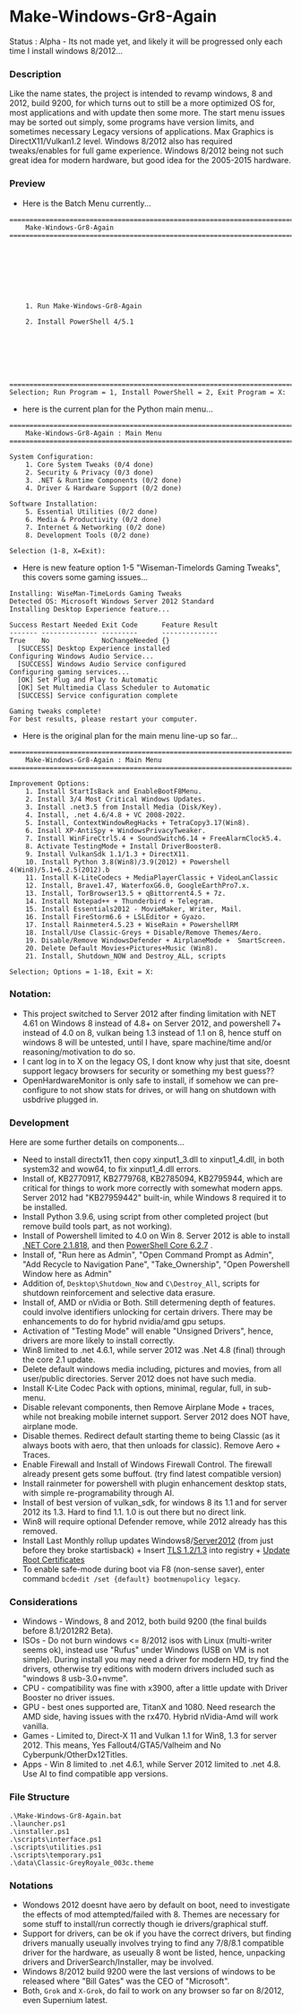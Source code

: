 # Make-Windows-Gr8-Again
Status : Alpha - Its not made yet, and likely it will be progressed only each time I install windows 8/2012...

### Description
Like the name states, the project is intended to revamp windows, 8 and 2012, build 9200, for which turns out to still be a more optimized OS for, most applications and with update then some more. The start menu issues may be sorted out simply, some programs have version limits, and sometimes necessary Legacy versions of applications. Max Graphics is DirectX11/Vulkan1.2 level. Windows 8/2012 also has required tweaks/enables for full game experience. Windows 8/2012 being not such great idea for modern hardware, but good idea for the 2005-2015 hardware. 

### Preview
- Here is the Batch Menu currently...
```
===============================================================================
    Make-Windows-Gr8-Again
===============================================================================








    1. Run Make-Windows-Gr8-Again

    2. Install PowerShell 4/5.1







===============================================================================
Selection; Run Program = 1, Install PowerShell = 2, Exit Program = X:

```
- here is the current plan for the Python main menu...
```
=======================================================================================================
    Make-Windows-Gr8-Again : Main Menu
=======================================================================================================

System Configuration:
    1. Core System Tweaks (0/4 done)
    2. Security & Privacy (0/3 done)
    3. .NET & Runtime Components (0/2 done)
    4. Driver & Hardware Support (0/2 done)

Software Installation:
    5. Essential Utilities (0/2 done)
    6. Media & Productivity (0/2 done)
    7. Internet & Networking (0/2 done)
    8. Development Tools (0/2 done)

Selection (1-8, X=Exit): 

```
- Here is new feature option 1-5 "Wiseman-Timelords Gaming Tweaks", this covers some gaming issues...
```
Installing: WiseMan-TimeLords Gaming Tweaks
Detected OS: Microsoft Windows Server 2012 Standard
Installing Desktop Experience feature...

Success Restart Needed Exit Code      Feature Result
------- -------------- ---------      --------------
True    No             NoChangeNeeded {}
  [SUCCESS] Desktop Experience installed
Configuring Windows Audio Service...
  [SUCCESS] Windows Audio Service configured
Configuring gaming services...
  [OK] Set Plug and Play to Automatic
  [OK] Set Multimedia Class Scheduler to Automatic
  [SUCCESS] Service configuration complete

Gaming tweaks complete!
For best results, please restart your computer.
```
- Here is the original plan for the main menu line-up so far...
```
=======================================================================================================
    Make-Windows-Gr8-Again : Main Menu
=======================================================================================================

Improvement Options:
    1. Install StartIsBack and EnableBootF8Menu.
    2. Install 3/4 Most Critical Windows Updates.
    3. Install .net3.5 from Install Media (Disk/Key).
    4. Install, .net 4.6/4.8 + VC 2008-2022.
    5. Install, ContextWindowRegHacks + TetraCopy3.17(Win8).
    6. Insall XP-AntiSpy + WindowsPrivacyTweaker.
    7. Install WinFireCtrl5.4 + SoundSwitch6.14 + FreeAlarmClock5.4.
    8. Activate TestingMode + Install DriverBooster8.
    9. Install VulkanSdk 1.1/1.3 + DirectX11.
    10. Install Python 3.8(Win8)/3.9(2012) + Powershell 4(Win8)/5.1+6.2.5(2012).b
    11. Install K-LiteCodecs + MediaPlayerClassic + VideoLanClassic
    12. Install, Brave1.47, WaterfoxG6.0, GoogleEarthPro7.x.
    13. Install, TorBrowser13.5 + qBittorrent4.5 + 7z.
    14. Install Notepad++ + Thunderbird + Telegram.
    15. Install Essentials2012 - MovieMaker, Writer, Mail.
    16. Install FireStorm6.6 + LSLEditor + Gyazo.
    17. Install Rainmeter4.5.23 + WiseRain + PowershellRM
    18. Install/Use Classic-Greys + Disable/Remove Themes/Aero. 
    19. Disable/Remove WindowsDefender + AirplaneMode +  SmartScreen.
    20. Delete Default Movies+Pictures+Music (Win8).
    21. Install, Shutdown_NOW and Destroy_ALL, scripts

Selection; Options = 1-18, Exit = X: 
```

### Notation:
- This project switched to Server 2012 after finding limitation with NET 4.61 on Windows 8 instead of 4.8+ on Server 2012, and powershell 7+ instead of 4.0 on 8, vulkan being 1.3 instead of 1.1 on 8, hence stuff on windows 8 will be untested, until I have, spare machine/time and/or reasoning/motivation to do so. 
-  I cant log in to X on the legacy OS, I dont know why just that site, doesnt support legacy browsers for security or something my best guess??
- OpenHardwareMonitor is only safe to install, if somehow we can pre-configure to not show stats for drives, or will hang on shutdown with usbdrive plugged in.

### Development
Here are some further details on components...
- Need to install directx11, then copy xinput1_3.dll to xinput1_4.dll, in both system32 and wow64, to fix xinput1_4.dll errors.
- Install of, KB2770917, KB2779768, KB2785094, KB2795944, which are critical for things to work more correctly with somewhat modern apps. Server 2012 had "KB27959442" built-in, while Windows 8 required it to be installed.
- Install Python 3.9.6, using script from other completed project (but remove build tools part, as not working).
- Install of Powershell limited to 4.0 on Win 8. Server 2012 is able to install [.NET Core 2.1.818](https://dotnet.microsoft.com/en-us/download/dotnet/2.1), and then [PowerShell Core 6.2.7](https://github.com/PowerShell/PowerShell/releases/download/v6.2.7/PowerShell-6.2.7-win-x64.msi) .
- Install of, "Run here as Admin", "Open Command Prompt as Admin", "Add Recycle to Navigation Pane", "Take_Ownership", "Open Powershell Window here as Admin"
- Addition of, `Desktop\Shutdown_Now` and `C\Destroy_All`, scripts for shutdown reinforcement and selective data erasure.
- Install of, AMD or nVidia or Both. Still determening depth of features. could involve identifiers unlocking for certain drivers. There may be enhancements to do for hybrid nvidia/amd gpu setups.
- Activation of "Testing Mode" will enable "Unsigned Drivers", hence, drivers are more likely to install correctly.
- Win8 limited to .net 4.6.1, while server 2012 was .Net 4.8 (final) through the core 2.1 update.
- Delete default windows media including, pictures and movies, from all user/public directories. Server 2012 does not have such media.
- Install K-Lite Codec Pack with options, minimal, regular, full, in sub-menu.
- Disable relevant components, then Remove Airplane Mode + traces, while not breaking mobile internet support. Server 2012 does NOT have, airplane mode.
- Disable themes. Redirect default starting theme to being Classic (as it always boots with aero, that then unloads for classic). Remove Aero + Traces. 
- Enable Firewall and Install of Windows Firewall Control. The firewall already present gets some buffout. (try find latest compatible version)
- Install rainmeter for powershell with plugin enhancement desktop stats, with simple re-programability through AI. 
- Install of best version of vulkan_sdk, for windows 8 its 1.1 and for server 2012 its 1.3. Hard to find 1.1. 1.0 is out there but no direct link. 
- Win8 will require optional Defender remove, while 2012 already has this removed.
- Install Last Monthly rollup updates Windows8/[Server2012](https://www.catalog.update.microsoft.com/Search.aspx?q=KB5029295) (from just before they broke startisback) + Insert [TLS 1.2/1.3](https://manage.accuwebhosting.com/knowledgebase/3578/How-to-enable-TLS-1.2-on-Windows-2012-Server.html) into registry + [Update Root Certificates](https://github.com/asheroto/UpdateRootCertificates/releases/tag/4.0.0)
- To enable safe-mode during boot via F8 (non-sense saver), enter command `bcdedit /set {default} bootmenupolicy legacy`.

### Considerations
- Windows - Windows, 8 and 2012, both build 9200 (the final builds before 8.1/2012R2 Beta). 
- ISOs - Do not burn windows <= 8/2012 isos with Linux (multi-writer seems ok), instead use "Rufus" under Windows (USB on VM is not simple). During install you may need a driver for modern HD, try find the drivers, otherwise try editions with modern drivers included such as "windows 8 usb-3.0+nvme".
- CPU - compatibility was fine with x3900, after a little update with Driver Booster no driver issues.
- GPU - best ones supported are, TitanX and 1080. Need research the AMD side, having issues with the rx470. Hybrid nVidia-Amd will work vanilla.
- Games - Limited to, Direct-X 11 and Vulkan 1.1 for Win8, 1.3 for server 2012. This means, Yes Fallout4/GTA5/Valheim and No Cyberpunk/OtherDx12Titles.
- Apps - Win 8 limited to .net 4.6.1, while Server 2012 limited to .net 4.8. Use AI to find compatible app versions.

### File Structure
```
.\Make-Windows-Gr8-Again.bat
.\launcher.ps1
.\installer.ps1
.\scripts\interface.ps1
.\scripts\utilities.ps1
.\scripts\temporary.ps1
.\data\Classic-GreyRoyale_003c.theme
```

### Notations
- Wondows 2012 doesnt have aero by default on boot, need to investigate the effects of mod attempted/failed with 8. Themes are necessary for some stuff to install/run correctly though ie drivers/graphical stuff.
- Support for drivers, can be ok if you have the correct drivers, but finding drivers manually useually involves trying to find any 7/8/8.1 compatible driver for the hardware, as useually 8 wont be listed, hence, unpacking drivers and DriverSearch/Installer, may be involved. 
- Windows 8/2012 build 9200 were the last versions of windows to be released where "Bill Gates" was the CEO of "Microsoft". 
- Both, `Grok` and `X-Grok`, do fail to work on any browser so far on 8/2012, even Supernium latest.

